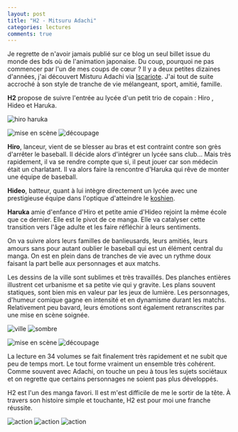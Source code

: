 ```yaml
---
layout: post
title: "H2 - Mitsuru Adachi"
categories: lectures
comments: true
---
```


Je regrette de n'avoir jamais publié sur ce blog un seul billet issue du monde des bds où de l'animation japonaise. Du coup, pourquoi ne pas commencer par l'un de mes coups de cœur ? Il y a deux petites dizaines d'années, j'ai découvert Misturu Adachi via [Iscariote](http://www.iscariote.org/). J'ai tout de suite accroché à son style de tranche de vie mélangeant, sport, amitié, famille. 

**H2** propose de suivre l'entrée au lycée d'un petit trio de copain : Hiro , Hideo et Haruka. 

![hiro haruka](https://github.com/homeostasie/bouquins/raw/master/_pics/lv/adachi_mitsuru/h2.jpng)

![mise en scène](https://github.com/homeostasie/bouquins/raw/master/_pics/lv/adachi_mitsuru/h2-mes-1.jpg) ![découpage](https://github.com/homeostasie/bouquins/raw/master/_pics/lv/adachi_mitsuru/h2-mes-2.jpg)


**Hiro**, lanceur, vient de se blesser au bras et est contraint contre son grès d'arrêter le baseball. Il décide alors d'intégrer un lycée sans club... Mais très rapidement, il va se rendre compte que si, il peut jouer car son médecin était un charlatant. Il va alors faire la rencontre d'Haruka qui rêve de monter une équipe de baseball. 

**Hideo**, batteur, quant à lui intègre directement un lycée avec une prestigieuse équipe dans l'optique d'atteindre le [koshien](https://en.wikipedia.org/wiki/High_school_baseball_in_Japan). 

**Haruka** amie d'enfance d'Hiro et petite amie d'Hideo rejoint la même école que ce dernier. Elle est le pivot de ce manga. Elle va catalyser cette transition vers l'âge adulte et les faire réfléchir à leurs sentiments. 

On va suivre alors leurs familles de banlieusards, leurs amitiés, leurs amours sans pour autant oublier le baseball qui est un élément central du manga. On est en plein dans de tranches de vie avec un rythme doux faisant la part belle aux personnages et aux matchs.

Les dessins de la ville sont sublimes et très travaillés. Des planches entières illustrent cet urbanisme et sa petite vie qui y gravite. Les plans souvent statiques, sont bien mis en valeur par les jeux de lumière. 
Les personnages, d'humeur comique gagne en intensité et en dynamisme durant les matchs. Relativement peu bavard, leurs émotions sont également retranscrites par une mise en scène soignée.

![ville](https://github.com/homeostasie/bouquins/raw/master/_pics/lv/adachi_mitsuru/h2-bat-1.jpg) ![sombre](https://github.com/homeostasie/bouquins/raw/master/_pics/lv/adachi_mitsuru/h2-bat-2.jpg)


![mise en scène](https://github.com/homeostasie/bouquins/raw/master/_pics/lv/adachi_mitsuru/h2-mes-1.jpg) ![découpage](https://github.com/homeostasie/bouquins/raw/master/_pics/lv/adachi_mitsuru/h2-mes-2.jpg)


La lecture en 34 volumes se fait finalement très rapidement et ne subit que peu de temps mort. Le tout forme vraiment un ensemble très cohérent. Comme souvent avec Adachi, on touche un peu à tous les sujets sociétaux et on regrette que certains personnages ne soient pas plus développés. 

H2 est l'un des manga favori. Il est m'est difficile de me le sortir de la tête. À travers son histoire simple et touchante, H2 est pour moi une franche réussite.


![action](https://github.com/homeostasie/bouquins/raw/master/_pics/lv/adachi_mitsuru/h2-act-1.jpg) ![action](https://github.com/homeostasie/bouquins/raw/master/_pics/lv/adachi_mitsuru/h2-act-2.jpg) ![action](https://github.com/homeostasie/bouquins/raw/master/_pics/lv/adachi_mitsuru/h2-act-3.jpg)
